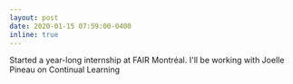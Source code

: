 ```yaml
---
layout: post
date: 2020-01-15 07:59:00-0400
inline: true
---
```


Started a year-long internship at FAIR Montréal. I'll be working with Joelle Pineau on Continual Learning
